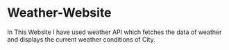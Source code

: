 # Weather-Website
In This Website I have used weather API which fetches the data of weather and displays the current weather conditions of City.
